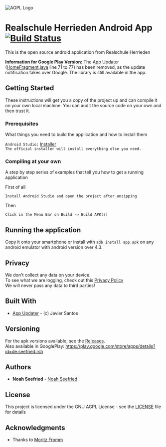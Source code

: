 ![AGPL Logo](https://www.gnu.org/graphics/agplv3-155x51.png)

# Realschule Herrieden Android App [![Build Status](https://travis-ci.org/RSHerrieden/AndroidApp.svg?branch=master)](https://travis-ci.org/RSHerrieden/AndroidApp)

This is the open source android application from Realschule Herrieden

**Information for Google Play Version:**  The App Updater ([HomeFragment.java](https://github.com/RSHerrieden/AndroidApp/blob/master/app/src/main/java/de/seefried/rsh/fragment/HomeFragment.java) line 71 to 77) has been removed, as the update notification takes over Google. The library is still available in the app.

## Getting Started

These instructions will get you a copy of the project up and can compile it on your own local machine. You can audit the source code on your own and then trust it.

### Prerequisites

What things you need to build the application and how to install them

``Android Studio:`` [Installer](https://developer.android.com/studio/index.html#downloads) <br>
``The official installer will install everything else you need.``

### Compiling at your own

A step by step series of examples that tell you how to get a running application

First of all

```Install Android Studio and open the project after unzipping```

Then

``Click in the Menu Bar on Build -> Build APK(s)``

## Running the application

Copy it onto your smartphone or install with ``adb install app.apk`` on any android emulator with android version over 4.3.

## Privacy

We don't collect any data on your device. <br>
To see what we are logging, check out this [Privacy Policy](https://github.com/RSHerrieden/AndroidApp/blob/master/docs/PrivacyPolicyEN) <br>
We will never pass any data to third parties! <br>

## Built With

* [App Updater](https://github.com/javiersantos/AppUpdater/) - (c) Javier Santos

## Versioning

For the apk versions available, see the [Releases](https://github.com/RSHerrieden/AndroidApp/releases). <br>
Also available in GooglePlay: https://play.google.com/store/apps/details?id=de.seefried.rsh

## Authors

* **Noah Seefried** - [Noah Seefried](https://github.com/SeefriedNoah)

## License

This project is licensed under the GNU AGPL License - see the [LICENSE](LICENSE) file for details

## Acknowledgments

* Thanks to [Moritz Fromm](https://github.com/frommMoritz)
